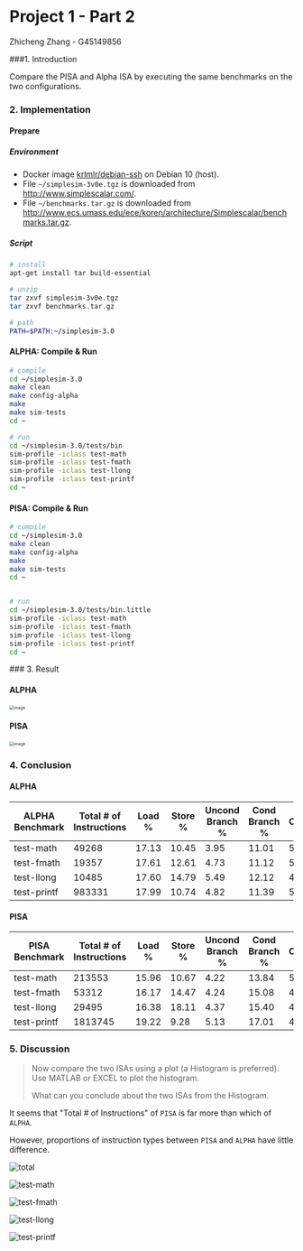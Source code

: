 # Project 1 - Part 2

Zhicheng Zhang - G45149856



###1. Introduction

Compare the PISA and Alpha ISA by executing the same benchmarks on the two configurations.



### 2. Implementation

#### Prepare

##### Environment

- Docker image [krlmlr/debian-ssh](krlmlr/debian-ssh) on Debian 10 (host).
- File `~/simplesim-3v0e.tgz` is downloaded from http://www.simplescalar.com/.
- File `~/benchmarks.tar.gz` is downloaded from http://www.ecs.umass.edu/ece/koren/architecture/Simplescalar/benchmarks.tar.gz.

##### Script

``` bash
# install
apt-get install tar build-essential

# unzip
tar zxvf simplesim-3v0e.tgz
tar zxvf benchmarks.tar.gz

# path
PATH=$PATH:~/simplesim-3.0
```

#### ALPHA: Compile & Run

``` bash
# compile
cd ~/simplesim-3.0
make clean
make config-alpha
make
make sim-tests
cd ~

# run
cd ~/simplesim-3.0/tests/bin
sim-profile -iclass test-math
sim-profile -iclass test-fmath
sim-profile -iclass test-llong
sim-profile -iclass test-printf
cd ~


```

#### PISA: Compile & Run

``` bash
# compile
cd ~/simplesim-3.0
make clean
make config-alpha
make
make sim-tests
cd ~


# run
cd ~/simplesim-3.0/tests/bin.little
sim-profile -iclass test-math
sim-profile -iclass test-fmath
sim-profile -iclass test-llong
sim-profile -iclass test-printf
cd ~
```

<div style="page-break-after: always;"></div>
### 3. Result

#### ALPHA

<img src="./image-alpha.png" alt="image" style="zoom: 50%;" />

#### PISA

<img src="./image-pisa.png" alt="image" style="zoom: 50%;" />



### 4. Conclusion

#### ALPHA

| ALPHA Benchmark | Total # of Instructions | Load % | Store % | Uncond Branch % | Cond Branch % | Integer Computation % | Floating pt Computation % |
| --------------- | ----------------------- | ------ | ------- | --------------- | ------------- | --------------------- | ------------------------- |
| test-math       | 49268                   | 17.13  | 10.45   | 3.95            | 11.01         | 55.42                 | 1.88                      |
| test-fmath      | 19357                   | 17.61  | 12.61   | 4.73            | 11.12         | 53.34                 | 0.43                      |
| test-llong      | 10485                   | 17.60  | 14.79   | 5.49            | 12.12         | 49.69                 | 0.10                      |
| test-printf     | 983331                  | 17.99  | 10.74   | 4.82            | 11.39         | 54.85                 | 0.09                      |

#### PISA

| PISA Benchmark | Total # of Instructions | Load % | Store % | Uncond Branch % | Cond Branch % | Integer Computation % | Floating pt Computation % |
| -------------- | ----------------------- | ------ | ------- | --------------- | ------------- | --------------------- | ------------------------- |
| test-math      | 213553                  | 15.96  | 10.67   | 4.22            | 13.84         | 54.42                 | 0.88                      |
| test-fmath     | 53312                   | 16.17  | 14.47   | 4.24            | 15.08         | 49.90                 | 0.11                      |
| test-llong     | 29495                   | 16.38  | 18.11   | 4.37            | 15.40         | 45.70                 | 0.00                      |
| test-printf    | 1813745                 | 19.22  | 9.28    | 5.13            | 17.01         | 49.33                 | 0.01                      |

<div style="page-break-after: always;"></div>

### 5. Discussion

> Now compare the two ISAs using a plot (a Histogram is preferred). Use MATLAB or EXCEL to plot the histogram.
>
> What can you conclude about the two ISAs from the Histogram.

It seems that "Total # of Instructions" of `PISA` is far more than which of `ALPHA`. 

However, proportions of instruction types between `PISA` and `ALPHA` have little difference.



![total](./total.png)



![test-math](./test-math.png)



![test-fmath](./test-fmath.png)



![test-llong](./test-llong.png)



![test-printf](./test-printf.png)